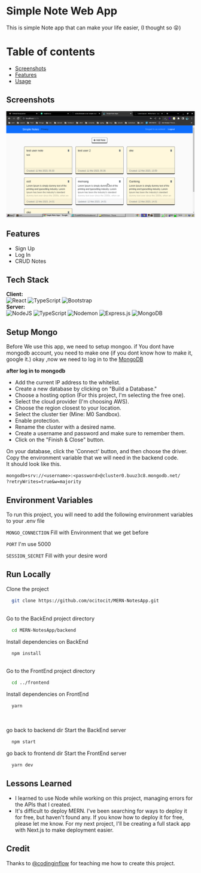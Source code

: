 # Simple Note Web App

This is simple Note app that can make your life easier, (I thought so :stuck_out_tongue_closed_eyes:)

# Table of contents

- [Screenshots](#screenshots)
- [Features](#features)
- [Usage](#setup-mongo)

## Screenshots

![Note App Screenshot](./screenshot/screenshot-1.png)

## Features

- Sign Up
- Log In
- CRUD Notes

## Tech Stack

**Client:**<br/>
![React](https://img.shields.io/badge/react-%2320232a.svg?style=for-the-badge&logo=react&logoColor=%2361DAFB) ![TypeScript](https://img.shields.io/badge/typescript-%23007ACC.svg?style=for-the-badge&logo=typescript&logoColor=white) ![Bootstrap](https://img.shields.io/badge/bootstrap-%23563D7C.svg?style=for-the-badge&logo=bootstrap&logoColor=white)
<br/>
**Server:**<br/>
![NodeJS](https://img.shields.io/badge/node.js-6DA55F?style=for-the-badge&logo=node.js&logoColor=white) ![TypeScript](https://img.shields.io/badge/typescript-%23007ACC.svg?style=for-the-badge&logo=typescript&logoColor=white) ![Nodemon](https://img.shields.io/badge/NODEMON-%23323330.svg?style=for-the-badge&logo=nodemon&logoColor=%BBDEAD) ![Express.js](https://img.shields.io/badge/express.js-%23404d59.svg?style=for-the-badge&logo=express&logoColor=%2361DAFB) ![MongoDB](https://img.shields.io/badge/MongoDB-%234ea94b.svg?style=for-the-badge&logo=mongodb&logoColor=white)

## Setup Mongo

Before We use this app, we need to setup mongoo.
if You dont have mongodb account, you need to make one (if you dont know how to make it, google it.)
okay ,now we need to log in to the [MongoDB](https://account.mongodb.com/account/login?signedOut=true)<br/>

**after log in to mongodb**

<ul>
<li>
Add the current IP address to the whitelist.
</li>
<li>
Create a new database by clicking on "Build a Database."
</li>
<li>
Choose a hosting option (For this project, I'm selecting the free one).
</li>
<li>
Select the cloud provider (I'm choosing AWS).
</li>
<li>
Choose the region closest to your location.
</li>
<li>
Select the cluster tier (Mine: M0 Sandbox).
</li>
<li>
Enable protection.
</li>
<li>
Rename the cluster with a desired name.
</li>
<li>
Create a username and password and make sure to remember them.
</li>
<li>
Click on the "Finish & Close" button.
</li>
</ul>
On your database, click the 'Connect' button, and then choose the driver.<br/>
Copy the environment variable that we will need in the backend code.<br/>
It should look like this.<br/>

```
mongodb+srv://<username>:<password>@cluster0.buuz3c8.mongodb.net/
?retryWrites=true&w=majority
```

## Environment Variables

To run this project, you will need to add the following environment variables to your .env file

`MONGO_CONNECTION`
Fill with Environment that we get before

`PORT`
I'm use 5000

`SESSION_SECRET`
Fill with your desire word

## Run Locally

Clone the project

```bash
  git clone https://github.com/ocitocit/MERN-NotesApp.git
```

<br/>
Go to the BackEnd project directory

```bash
  cd MERN-NotesApp/backend
```

Install dependencies on BackEnd

```bash
  npm install
```

<br/>
Go to the FrontEnd project directory

```bash
  cd ../frontend
```

Install dependencies on FrontEnd

```bash
  yarn
```

<br/>
<br/>
go back to backend dir
Start the BackEnd server

```bash
  npm start
```

go back to frontend dir
Start the FrontEnd server

```bash
  yarn dev
```

## Lessons Learned

<ul>
<li>
I learned to use Node while working on this project, managing errors for the APIs that I created.
</li>
<li>
It's difficult to deploy MERN. I've been searching for ways to deploy it for free, but haven't found any. If you know how to deploy it for free, please let me know. For my next project, I'll be creating a full stack app with Next.js to make deployment easier.
</li>
</ul>

## Credit

Thanks to [@codinginflow](https://github.com/codinginflow) for teaching me how to create this project.
